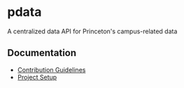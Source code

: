 # pdata
A centralized data API for Princeton's campus-related data

## Documentation
- [Contribution Guidelines](docs/CONTRIBUTING.rst)
- [Project Setup](docs/SETUP.rst)
